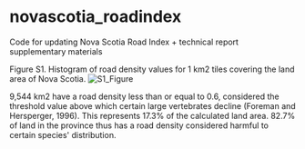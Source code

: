 # novascotia_roadindex
Code for updating Nova Scotia Road Index + technical report supplementary materials

Figure S1. Histogram of road density values for 1 km2 tiles covering the land area of Nova Scotia.
![S1_Figure](https://github.com/user-attachments/assets/f1ee2ab5-5c4b-4bcf-9c61-c136dbdec8e9)

9,544 km2 have a road density less than or equal to 0.6, considered the threshold value above which certain large vertebrates decline (Foreman and Hersperger, 1996). This represents 17.3% of the calculated land area. 82.7% of land in the province thus has a road density considered harmful to certain species' distribution. 
